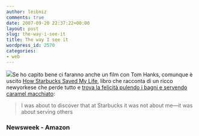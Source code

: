 ```yaml
---
author: leibniz
comments: true
date: 2007-09-20 22:37:22+00:00
layout: post
slug: the-way-i-see-it
title: The way I see it
wordpress_id: 2570
categories:
- web
---
```


![](http://www.thisnext.com/media/230x230/Starbucks-Skim-Latte_8872C08C.jpg)Se ho capito bene ci faranno anche un film con Tom Hanks, comunque è uscito [How Starbucks Saved My Life](http://www.amazon.com/How-Starbucks-Saved-Life-Privilege/dp/1592402860), libro che racconta di un ricco newyorkese che perde tutto e [trova la felicità pulendo i bagni e servendo caramel macchiato](http://www.msnbc.msn.com/id/20893320/site/newsweek/?from=rss):

> I was about to discover that at Starbucks it was not about me—it was about serving others

### Newsweek - Amazon 
